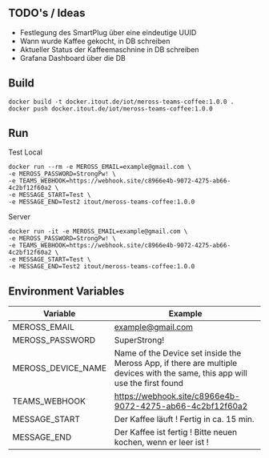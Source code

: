 ## TODO's / Ideas

- Festlegung des SmartPlug über eine eindeutige UUID
- Wann wurde Kaffee gekocht, in DB schreiben
- Aktueller Status der Kaffeemaschnine in DB schreiben
- Grafana Dashboard über die DB

## Build

```shell
docker build -t docker.itout.de/iot/meross-teams-coffee:1.0.0 .
docker push docker.itout.de/iot/meross-teams-coffee:1.0.0
```

## Run

Test Local

```shell
docker run --rm -e MEROSS_EMAIL=example@gmail.com \
-e MEROSS_PASSWORD=StrongPw! \
-e TEAMS_WEBHOOK=https://webhook.site/c8966e4b-9072-4275-ab66-4c2bf12f60a2 \
-e MESSAGE_START=Test \
-e MESSAGE_END=Test2 itout/meross-teams-coffee:1.0.0
```

Server

```shell
docker run -it -e MEROSS_EMAIL=example@gmail.com \
-e MEROSS_PASSWORD=StrongPw! \
-e TEAMS_WEBHOOK=https://webhook.site/c8966e4b-9072-4275-ab66-4c2bf12f60a2 \
-e MESSAGE_START=Test \
-e MESSAGE_END=Test2 itout/meross-teams-coffee:1.0.0
```

## Environment Variables

| Variable  | Example |
|---|---|
|  MEROSS_EMAIL | example@gmail.com  |
| MEROSS_PASSWORD  | SuperStrong!  |
| MEROSS_DEVICE_NAME | Name of the Device set inside the Meross App, if there are multiple devices with the same, this app will use the first found  |
| TEAMS_WEBHOOK | https://webhook.site/c8966e4b-9072-4275-ab66-4c2bf12f60a2  |
| MESSAGE_START | Der Kaffee läuft ! Fertig in ca. 15 min. |
| MESSAGE_END | Der Kaffee ist fertig ! Bitte neuen kochen, wenn er leer ist ! |
